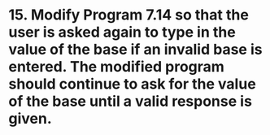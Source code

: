 # 15. Modify Program 7.14 so that the user is asked again to type in the value of the base if an invalid base is entered. The modified program should continue to ask for the value of the base until a valid response is given.
